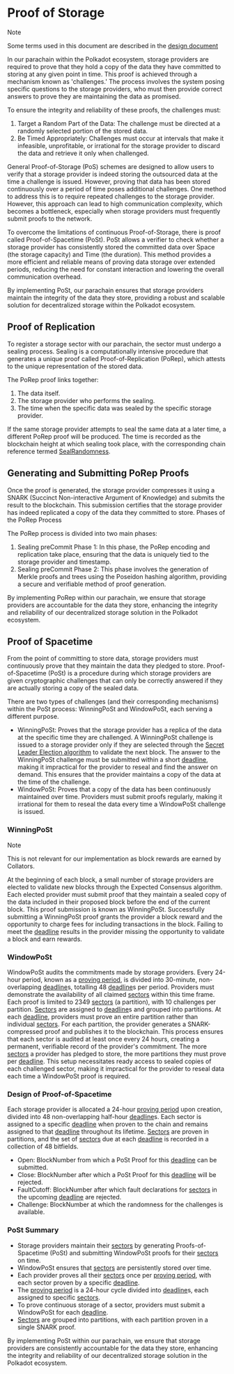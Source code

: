 # Proof of Storage

> [!NOTE]
> Some terms used in this document are described in the [design document](./DESIGN.md#constants--terminology)

In our parachain within the Polkadot ecosystem, storage providers are required to prove that they hold a copy of the data they have committed to storing at any given point in time. This proof is achieved through a mechanism known as 'challenges.' The process involves the system posing specific questions to the storage providers, who must then provide correct answers to prove they are maintaining the data as promised.

To ensure the integrity and reliability of these proofs, the challenges must:

1. Target a Random Part of the Data: The challenge must be directed at a randomly selected portion of the stored data.
2. Be Timed Appropriately: Challenges must occur at intervals that make it infeasible, unprofitable, or irrational for the storage provider to discard the data and retrieve it only when challenged.

General Proof-of-Storage (PoS) schemes are designed to allow users to verify that a storage provider is indeed storing the outsourced data at the time a challenge is issued. However, proving that data has been stored continuously over a period of time poses additional challenges. One method to address this is to require repeated challenges to the storage provider. However, this approach can lead to high communication complexity, which becomes a bottleneck, especially when storage providers must frequently submit proofs to the network.

To overcome the limitations of continuous Proof-of-Storage, there is proof called Proof-of-Spacetime (PoSt). PoSt allows a verifier to check whether a storage provider has consistently stored the committed data over Space (the storage capacity) and Time (the duration). This method provides a more efficient and reliable means of proving data storage over extended periods, reducing the need for constant interaction and lowering the overall communication overhead.

By implementing PoSt, our parachain ensures that storage providers maintain the integrity of the data they store, providing a robust and scalable solution for decentralized storage within the Polkadot ecosystem.

## Proof of Replication

To register a storage sector with our parachain, the sector must undergo a sealing process. Sealing is a computationally intensive procedure that generates a unique proof called Proof-of-Replication (PoRep), which attests to the unique representation of the stored data.

The PoRep proof links together:

1. The data itself.
2. The storage provider who performs the sealing.
3. The time when the specific data was sealed by the specific storage provider.

If the same storage provider attempts to seal the same data at a later time, a different PoRep proof will be produced. The time is recorded as the blockchain height at which sealing took place, with the corresponding chain reference termed [SealRandomness](https://spec.filecoin.io/systems/filecoin_mining/sector/sealing/#section-systems.filecoin_mining.sector.sealing.randomness).

## Generating and Submitting PoRep Proofs

Once the proof is generated, the storage provider compresses it using a SNARK (Succinct Non-interactive Argument of Knowledge) and submits the result to the blockchain. This submission certifies that the storage provider has indeed replicated a copy of the data they committed to store.
Phases of the PoRep Process

The PoRep process is divided into two main phases:

1. Sealing preCommit Phase 1: In this phase, the PoRep encoding and replication take place, ensuring that the data is uniquely tied to the storage provider and timestamp.
2. Sealing preCommit Phase 2: This phase involves the generation of Merkle proofs and trees using the Poseidon hashing algorithm, providing a secure and verifiable method of proof generation.

By implementing PoRep within our parachain, we ensure that storage providers are accountable for the data they store, enhancing the integrity and reliability of our decentralized storage solution in the Polkadot ecosystem.

## Proof of Spacetime

From the point of committing to store data, storage providers must continuously prove that they maintain the data they pledged to store. Proof-of-Spacetime (PoSt) is a procedure during which storage providers are given cryptographic challenges that can only be correctly answered if they are actually storing a copy of the sealed data.

There are two types of challenges (and their corresponding mechanisms) within the PoSt process: WinningPoSt and WindowPoSt, each serving a different purpose.

- WinningPoSt: Proves that the storage provider has a replica of the data at the specific time they are challenged. A WinningPoSt challenge is issued to a storage provider only if they are selected through the [Secret Leader Election algorithm](https://eprint.iacr.org/2020/025.pdf) to validate the next block. The answer to the WinningPoSt challenge must be submitted within a short [deadline](./DESIGN.md#constants--terminology), making it impractical for the provider to reseal and find the answer on demand. This ensures that the provider maintains a copy of the data at the time of the challenge.
- WindowPoSt: Proves that a copy of the data has been continuously maintained over time. Providers must submit proofs regularly, making it irrational for them to reseal the data every time a WindowPoSt challenge is issued.

### WinningPoSt

> [!NOTE]
> This is not relevant for our implementation as block rewards are earned by Collators.

At the beginning of each block, a small number of storage providers are elected to validate new blocks through the Expected Consensus algorithm. Each elected provider must submit proof that they maintain a sealed copy of the data included in their proposed block before the end of the current block. This proof submission is known as WinningPoSt. Successfully submitting a WinningPoSt proof grants the provider a block reward and the opportunity to charge fees for including transactions in the block. Failing to meet the [deadline](./DESIGN.md#constants--terminology) results in the provider missing the opportunity to validate a block and earn rewards.

### WindowPoSt

WindowPoSt audits the commitments made by storage providers. Every 24-hour period, known as a [proving period](./DESIGN.md#constants--terminology), is divided into 30-minute, non-overlapping [deadline](./DESIGN.md#constants--terminology)s, totalling 48 [deadline](./DESIGN.md#constants--terminology)s per period. Providers must demonstrate the availability of all claimed [sectors](./DESIGN.md#constants--terminology) within this time frame. Each proof is limited to 2349 [sectors](./DESIGN.md#constants--terminology) (a partition), with 10 challenges per partition.
[Sectors](./DESIGN.md#constants--terminology) are assigned to [deadline](./DESIGN.md#constants--terminology)s and grouped into partitions. At each [deadline](./DESIGN.md#constants--terminology), providers must prove an entire partition rather than individual [sectors](./DESIGN.md#constants--terminology). For each partition, the provider generates a SNARK-compressed proof and publishes it to the blockchain. This process ensures that each sector is audited at least once every 24 hours, creating a permanent, verifiable record of the provider's commitment.
The more [sectors](./DESIGN.md#constants--terminology) a provider has pledged to store, the more partitions they must prove per [deadline](./DESIGN.md#constants--terminology). This setup necessitates ready access to sealed copies of each challenged sector, making it impractical for the provider to reseal data each time a WindowPoSt proof is required.

### Design of Proof-of-Spacetime

Each storage provider is allocated a 24-hour [proving period](./DESIGN.md#constants--terminology) upon creation, divided into 48 non-overlapping half-hour [deadline](./DESIGN.md#constants--terminology)s. Each sector is assigned to a specific [deadline](./DESIGN.md#constants--terminology) when proven to the chain and remains assigned to that [deadline](./DESIGN.md#constants--terminology) throughout its lifetime. [Sectors](./DESIGN.md#constants--terminology) are proven in partitions, and the set of [sectors](./DESIGN.md#constants--terminology) due at each [deadline](./DESIGN.md#constants--terminology) is recorded in a collection of 48 bitfields.

- Open: BlockNumber from which a PoSt Proof for this [deadline](./DESIGN.md#constants--terminology) can be submitted.
- Close: BlockNumber after which a PoSt Proof for this [deadline](./DESIGN.md#constants--terminology) will be rejected.
- FaultCutoff: BlockNumber after which fault declarations for [sectors](./DESIGN.md#constants--terminology) in the upcoming [deadline](./DESIGN.md#constants--terminology) are rejected.
- Challenge: BlockNumber at which the randomness for the challenges is available.

### PoSt Summary

- Storage providers maintain their [sectors](./DESIGN.md#constants--terminology) by generating Proofs-of-Spacetime (PoSt) and submitting WindowPoSt proofs for their [sectors](./DESIGN.md#constants--terminology) on time.
- WindowPoSt ensures that [sectors](./DESIGN.md#constants--terminology) are persistently stored over time.
- Each provider proves all their [sectors](./DESIGN.md#constants--terminology) once per [proving period](./DESIGN.md#constants--terminology), with each sector proven by a specific [deadline](./DESIGN.md#constants--terminology).
- The [proving period](./DESIGN.md#constants--terminology) is a 24-hour cycle divided into [deadline](./DESIGN.md#constants--terminology)s, each assigned to specific [sectors](./DESIGN.md#constants--terminology).
- To prove continuous storage of a sector, providers must submit a WindowPoSt for each [deadline](./DESIGN.md#constants--terminology).
- [Sectors](./DESIGN.md#constants--terminology) are grouped into partitions, with each partition proven in a single SNARK proof.

By implementing PoSt within our parachain, we ensure that storage providers are consistently accountable for the data they store, enhancing the integrity and reliability of our decentralized storage solution in the Polkadot ecosystem.
